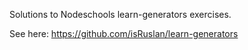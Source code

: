 


Solutions to Nodeschools learn-generators exercises.

See here: https://github.com/isRuslan/learn-generators